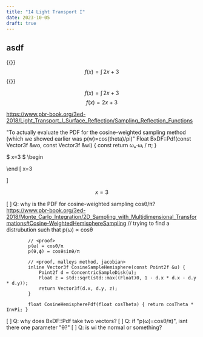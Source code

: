 ```yaml
---
title: "14 Light Transport I"
date: 2023-10-05
draft: true
---
```


## asdf

{{<katex>}}
$$
f(x) = \int \, 2x + 3
$$
{{</katex>}}

$$
f(x) = \int \, 2x + 3
$$
$$
f(x) = 2x + 3
$$



https://www.pbr-book.org/3ed-2018/Light_Transport_I_Surface_Reflection/Sampling_Reflection_Functions




  "To actually evaluate the PDF for the cosine-weighted sampling method
  (which we showed earlier was p(w)=cos(theta)/pi)"
  Float BxDF::Pdf(const Vector3f &wo, const Vector3f &wi)
  { const return ωₒ⋅ωᵢ / π; }

  $ x=3 $
  \begin

  \end
  \[
    x=3

  \]

  $$
  x=3
  $$

  [ ] Q: why is the PDF for cosine-weighted sampling cosθ/π?
          https://www.pbr-book.org/3ed-2018/Monte_Carlo_Integration/2D_Sampling_with_Multidimensional_Transformations#Cosine-WeightedHemisphereSampling
            //  trying to find a distrubution such that
            p(ω) ∝ cosθ

            // <proof>
            p(ω) = cosθ/π
            p(θ,ϕ) = cosθsinθ/π

            // <proof, malleys method, jacobian>
            inline Vector3f CosineSampleHemisphere(const Point2f &u) {
                Point2f d = ConcentricSampleDisk(u);
                Float z = std::sqrt(std::max((Float)0, 1 - d.x * d.x - d.y * d.y));
                return Vector3f(d.x, d.y, z);
            }

            float CosineHemispherePdf(float cosTheta) { return cosTheta * InvPi; }

  [ ] Q: why does BxDF::Pdf take two vectors?
    [ ] Q: if "p(ω)=cosθ/π)", isnt there one parameter "θ?"
    [ ] Q: is wi the normal or something?








